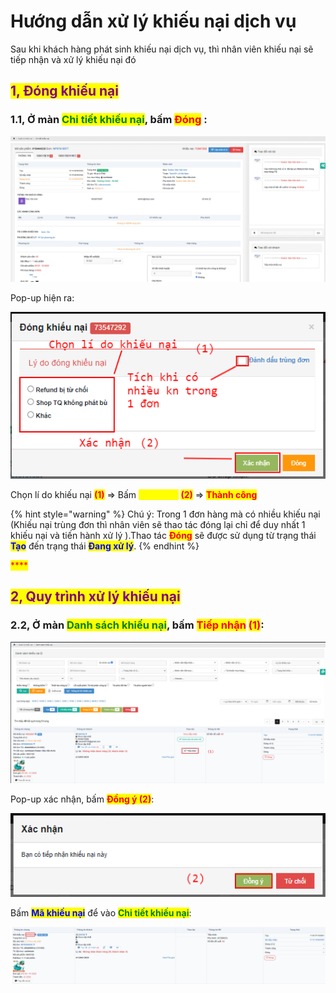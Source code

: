 # Hướng dẫn xử lý khiếu nại dịch vụ

Sau khi khách hàng phát sinh khiếu nại dịch vụ, thì nhân viên khiếu nại sẽ tiếp nhận và xử lý khiếu nại đó&#x20;

## <mark style="color:purple;">**1, Đóng khiếu nại**</mark>

### 1.1, Ở màn <mark style="color:green;">**Chi tiết khiếu nại**</mark>, bấm <mark style="color:red;">**Đóng**</mark> :&#x20;

![](<../../.gitbook/assets/1655368187341 (1).png>)

Pop-up hiện ra:

![](../../.gitbook/assets/1655372808504.png)

Chọn lí do khiếu nại <mark style="color:red;">**(1)**</mark> => Bấm <mark style="color:yellow;">**Xác nhận**</mark> <mark style="color:red;">**(2)**</mark> => <mark style="color:red;">**Thành công**</mark>

{% hint style="warning" %}
Chú ý: Trong 1 đơn hàng mà có nhiều khiếu nại (Khiếu nại trùng đơn thì nhân viên sẽ thao tác đóng lại chỉ để duy nhất 1 khiếu nại và tiến hành xử lý ).Thao tác <mark style="color:red;">**Đóng**</mark> sẽ được sử dụng từ trạng thái <mark style="color:blue;">**Tạo**</mark> đến trạng thái <mark style="color:blue;">**Đang xử lý**</mark>.
{% endhint %}

<mark style="color:red;">****</mark>

## <mark style="color:purple;">**2, Quy trình xử lý khiếu nại**</mark>

### 2.2, Ở màn <mark style="color:green;">**Danh sách khiếu nại**</mark>, bấm <mark style="color:red;">**Tiếp nhận**</mark> <mark style="color:red;">**(1)**</mark>:

![](../../.gitbook/assets/1655374668066.png)

Pop-up xác nhận, bấm <mark style="color:red;">**Đồng ý (2)**</mark>:

![](<../../.gitbook/assets/1655374658610 (1).png>)

Bấm <mark style="color:blue;">**Mã khiếu nại**</mark> để vào <mark style="color:green;">**Chi tiết khiếu nại**</mark>:

![](../../.gitbook/assets/1655374931077.png)
